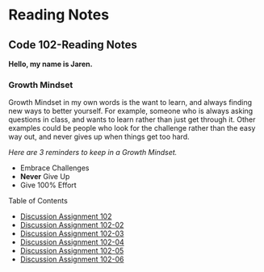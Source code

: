 # Reading Notes
## Code 102-Reading Notes

**Hello, my name is Jaren.**

### Growth Mindset
Growth Mindset in my own words is the want to learn, and always finding new ways to better yourself. For example, someone who is always asking questions in class, and wants to learn rather than just get through it. Other examples could be people who look for the challenge rather than the easy way out, and never gives up when things get too hard.

*Here are 3 reminders to keep in a Growth Mindset.*

- Embrace Challenges
- **Never** Give Up
- Give 100% Effort

Table of Contents
- [Discussion Assignment 102](/Discussion.md)
- [Discussion Assignment 102-02](/Discussion-02.md)
- [Discussion Assignment 102-03](/Discussion-03.md)
- [Discussion Assignment 102-04](/Discussion-04.md)
- [Discussion Assignment 102-05](/Discussion-05.md)
- [Discussion Assignment 102-06](/Discussion-06.md)

